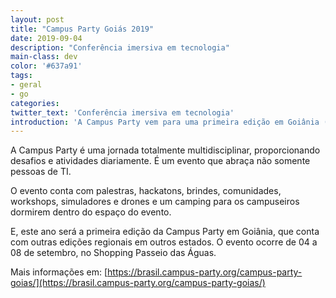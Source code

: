 ```yaml
---
layout: post
title: "Campus Party Goiás 2019"
date: 2019-09-04
description: "Conferência imersiva em tecnologia"
main-class: dev
color: '#637a91'
tags:
- geral
- go
categories:
twitter_text: 'Conferência imersiva em tecnologia'
introduction: 'A Campus Party vem para uma primeira edição em Goiânia (GO) em mais um evento de imersão em cultura, tecnologia e inovação'
---
```


A Campus Party é uma jornada totalmente multidisciplinar, proporcionando desafios e atividades diariamente. É um evento que abraça não somente pessoas de TI.

O evento conta com palestras, hackatons, brindes, comunidades, workshops, simuladores e drones e um camping para os campuseiros dormirem dentro do espaço do evento.

E, este ano será a primeira edição da Campus Party em Goiânia, que conta com outras edições regionais em outros estados. O evento ocorre de 04 a 08 de setembro, no Shopping Passeio das Águas.


Mais informações em: [https://brasil.campus-party.org/campus-party-goias/](https://brasil.campus-party.org/campus-party-goias/)

